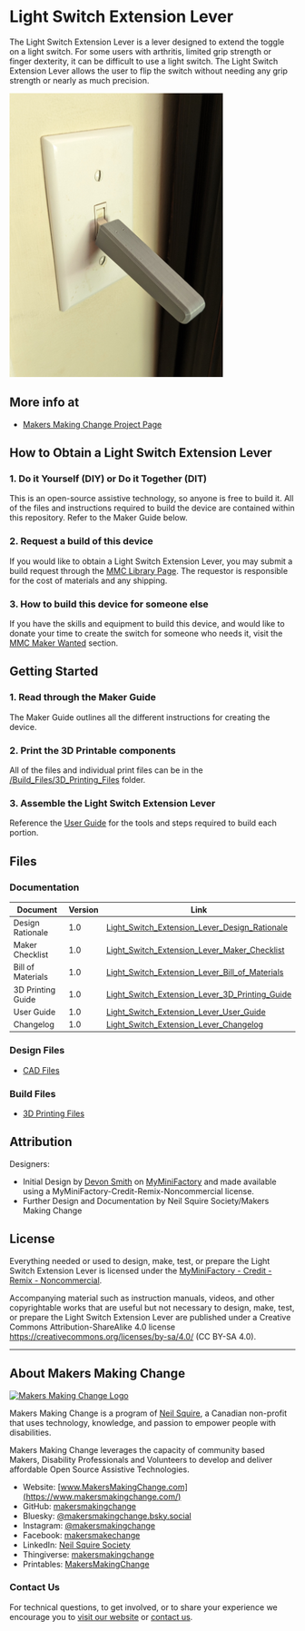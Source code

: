 # Light Switch Extension Lever
The Light Switch Extension Lever is a lever designed to extend the toggle on a light switch. For some users with arthritis, limited grip strength or finger dexterity, it can be difficult to use a light switch. The Light Switch Extension Lever allows the user to flip the switch without needing any grip strength or nearly as much precision.

<img src="Photos/Light-Switch-Extension-Lever.jpg" height="500" alt="Picture of Light Switch Extension Lever.">

## More info at
- [Makers Making Change Project Page](https://makersmakingchange.com/project/light-switch-extension-lever/)


## How to Obtain a Light Switch Extension Lever
### 1. Do it Yourself (DIY) or Do it Together (DIT)

This is an open-source assistive technology, so anyone is free to build it. All of the files and instructions required to build the device are contained within this repository. Refer to the Maker Guide below.

### 2. Request a build of this device

If you would like to obtain a Light Switch Extension Lever, you may submit a build request through the [MMC Library Page](https://makersmakingchange.com/project/light-switch-extension-lever/). The requestor is responsible for the cost of materials and any shipping.

### 3. How to build this device for someone else

If you have the skills and equipment to build this device, and would like to donate your time to create the switch for someone who needs it, visit the [MMC Maker Wanted](https://makersmakingchange.com/maker-wanted/) section.

## Getting Started

### 1. Read through the Maker Guide

The Maker Guide outlines all the different instructions for creating the device.

### 2. Print the 3D Printable components

All of the files and individual print files can be in the [/Build_Files/3D_Printing_Files](/Build_Files/3D_Printing_Files/) folder.

### 3. Assemble the Light Switch Extension Lever

Reference the [User Guide](/Documentation/Light_Switch_Extension_Lever_User_Guide_V1.0.pdf) for the tools and steps required to build each portion.

## Files
### Documentation
| Document             | Version | Link |
|----------------------|---------|------|
| Design Rationale     | 1.0     | [Light_Switch_Extension_Lever_Design_Rationale](/Documentation/Light_Switch_Extension_Lever_Design_Rationale_V1.0.pdf)     |
| Maker Checklist      | 1.0     | [Light_Switch_Extension_Lever_Maker_Checklist](/Documentation/Light_Switch_Extension_Lever_Maker_Checklist_V1.0.pdf)     |
| Bill of Materials    | 1.0     | [Light_Switch_Extension_Lever_Bill_of_Materials](/Documentation/Light_Switch_Extension_Lever_BOM_V1.0.xlsx)     |
| 3D Printing Guide    | 1.0     | [Light_Switch_Extension_Lever_3D_Printing_Guide](/Documentation/Light_Switch_Extension_Lever_3D_Printing_Guide_V1.0.pdf)     |
| User Guide           | 1.0     | [Light_Switch_Extension_Lever_User_Guide](/Documentation/Light_Switch_Extension_Lever_User_Guide_V1.0.pdf)    |
| Changelog            | 1.0     | [Light_Switch_Extension_Lever_Changelog](/Documentation/Light_Switch_Extension_Lever_Changelog_V1.0.pdf)     |

### Design Files
 - [CAD Files](/Design_Files)

### Build Files
 - [3D Printing Files](/Build_Files/3D_Printing_Files)

## Attribution
Designers:
 - Initial Design by [Devon Smith](https://www.myminifactory.com/users/Devon_Smith) on [MyMiniFactory](https://www.myminifactory.com/object/3d-print-77490#google_vignette) and made available using a MyMiniFactory-Credit-Remix-Noncommercial license.
 - Further Design and Documentation by Neil Squire Society/Makers Making Change



## License
Everything needed or used to design, make, test, or prepare the Light Switch Extension Lever is licensed under the [MyMiniFactory - Credit - Remix - Noncommercial](https://www.myminifactory.com/object-licensing).

Accompanying material such as instruction manuals, videos, and other copyrightable works that are useful but not necessary to design, make, test, or prepare the Light Switch Extension Lever are published under a Creative Commons Attribution-ShareAlike 4.0 license https://creativecommons.org/licenses/by-sa/4.0/ (CC BY-SA 4.0).


---

<!-- ABOUT MMC START -->
## About Makers Making Change
[<img src="https://raw.githubusercontent.com/makersmakingchange/makersmakingchange/main/img/mmc_logo.svg" width="500" alt="Makers Making Change Logo">](https://www.makersmakingchange.com/)

Makers Making Change is a program of [Neil Squire](https://www.neilsquire.ca/), a Canadian non-profit that uses technology, knowledge, and passion to empower people with disabilities.

Makers Making Change leverages the capacity of community based Makers, Disability Professionals and Volunteers to develop and deliver affordable Open Source Assistive Technologies.

 - Website: [www.MakersMakingChange.com](https://www.makersmakingchange.com/)
 - GitHub: [makersmakingchange](https://github.com/makersmakingchange)
 - Bluesky: [@makersmakingchange.bsky.social](https://bsky.app/profile/makersmakingchange.bsky.social)
 - Instagram: [@makersmakingchange](https://www.instagram.com/makersmakingchange)
 - Facebook: [makersmakechange](https://www.facebook.com/makersmakechange)
 - LinkedIn: [Neil Squire Society](https://www.linkedin.com/company/neil-squire-society/)
 - Thingiverse: [makersmakingchange](https://www.thingiverse.com/makersmakingchange/about)
 - Printables: [MakersMakingChange](https://www.printables.com/@MakersMakingChange)

### Contact Us
For technical questions, to get involved, or to share your experience we encourage you to [visit our website](https://www.makersmakingchange.com/) or [contact us](https://www.makersmakingchange.com/s/contact).
<!-- ABOUT MMC END -->
